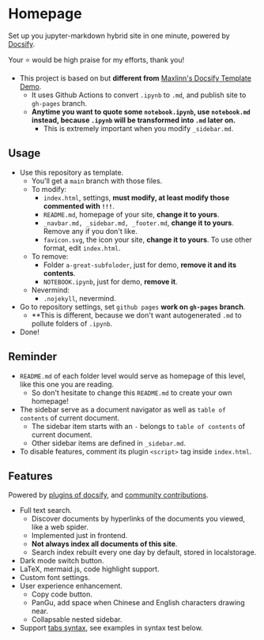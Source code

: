# Homepage

Set up you jupyter-markdown hybrid site in one minute, powered by [Docsify](https://docsify.js.org/).

Your :star: would be high praise for my efforts, thank you!

- This project is based on but **different from** [Maxlinn's Docsify Template Demo](https://maxlinn.github.io/linn-docsify-template).
  - It uses Github Actions to convert `.ipynb` to `.md`, and publish site to `gh-pages` branch.
  - **Anytime you want to quote some `notebook.ipynb`, use `notebook.md` instead, because `.ipynb` will be transformed into `.md` later on.**
    - This is extremely important when you modify `_sidebar.md`.

## Usage

- Use this repository as template.
  - You'll get a `main` branch with those files.
  - To modify:
    - `index.html`, settings, **must modify, at least modify those commented with `!!!`**.
    - `README.md`, homepage of your site, **change it to yours**.
    - `_navbar.md, _sidebar.md, _footer.md`, **change it to yours**. Remove any if you don't like.
    - `favicon.svg`, the icon your site, **change it to yours**. To use other format, edit `index.html`.
  - To remove:
    - Folder `a-great-subfoloder`, just for demo, **remove it and its contents**.
    - `NOTEBOOK.ipynb`, just for demo, **remove it**.
  - Nevermind:
    - `.nojekyll`, nevermind.
- Go to repository settings, set `github pages` **work on `gh-pages` branch**.
  - **This is different, because we don't want autogenerated `.md` to pollute folders of `.ipynb`.
- Done!

## Reminder

- `README.md` of each folder level would serve as homepage of this level, like this one you are reading. 
  - So don't hesitate to change this `README.md` to create your own homepage!
- The sidebar serve as a document navigator as well as `table of contents` of current document.
  - The sidebar item starts with an `-` belongs to `table of contents` of current document.
  - Other sidebar items are defined in `_sidebar.md`.
- To disable features, comment its plugin `<script>` tag inside `index.html`.

## Features

Powered by [plugins of docsify](https://docsify.js.org/#/plugins), and [community contributions](https://docsify.js.org/#/awesome?id=awesome-docsify-).

- Full text search.
  - Discover documents by hyperlinks of the documents you viewed, like a web spider.
  - Implemented just in frontend.
  - **Not always index all documents of this site**.
  - Search index rebuilt every one day by default, stored in localstorage.
- Dark mode switch button.
- LaTeX, mermaid.js, code highlight support.
- Custom font settings.
- User experience enhancement.
  - Copy code button.
  - PanGu, add space when Chinese and English characters drawing near.
  - Collapsable nested sidebar.
- Support [tabs syntax](https://jhildenbiddle.github.io/docsify-tabs/#/?id=usage), see examples in syntax test below.